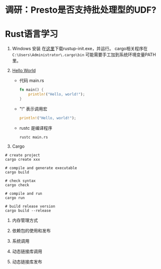 # 调研：Presto是否支持批处理型的UDF?

# Rust语言学习
1. Windows 安装
 在[这里](https://www.rust-lang.org/tools/install)下载rustup-init.exe，并运行。
 cargo相关程序在 ```C:\Users\Administrator\.cargo\bin```
 可能需要手工加到系统环境变量PATH里。

1. [Hello World](https://doc.rust-lang.org/stable/book/ch01-02-hello-world.html)
    * 代码 main.rs
        ```rust
        fn main() {
            println!("Hello, world!");
        }
        ```

    * "!" 表示调用宏
        ```rust
        println!("Hello, world!");
        ```
    * rustc 是编译程序
        ```shell
        rustc main.rs
        ```

1. Cargo
```shell
# create project
cargo create xxx

# compile and generate executable
cargo build

# check syntax
cargo check

# compile and run
cargo run

# build release version
cargo build --release
```
1. 内存管理方式

1. 依赖包的使用和发布

1. 系统调用

1. 动态链接库调用

1. 动态链接库发布
